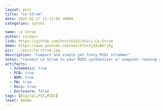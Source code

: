 ```yaml
---
layout: post
title: "Le Strum"
date: 2025-02-17 11:12:03 +0000
categories: synths

name: Le Strum
author: six4pix
link: https://github.com/hotchk155/Voici-Le-Strum
demo: https://www.youtube.com/watch?v=3jQ4zBmrjXg
pic: ../pics/le-strum.jpg
description: "Compact and simple yet funny MIDI strummer"
notes: "Connect Le Strum to your MIDI synthesizer or computer running synth software, hold down a combination of buttons to select a chord, then use the stylus to play MIDI notes by touching or strum the contact pads on the top right of the board."
artifacts:
  - Schematic: true
  - PCB: true
  - BOM: true
  - FW: true
  - Docs: true
  - Enclosure: false
tags: [Digital,PIC,MIDI]
level: Newbe
---
```


